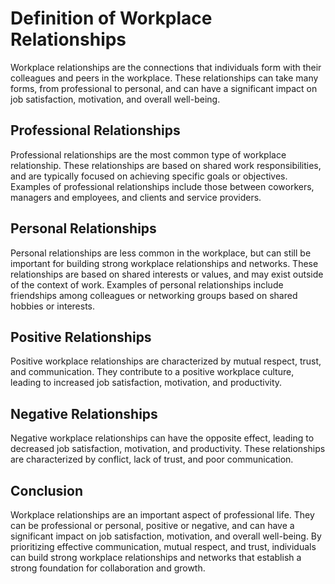 Definition of Workplace Relationships
=======================================================================================

Workplace relationships are the connections that individuals form with their colleagues and peers in the workplace. These relationships can take many forms, from professional to personal, and can have a significant impact on job satisfaction, motivation, and overall well-being.

Professional Relationships
--------------------------

Professional relationships are the most common type of workplace relationship. These relationships are based on shared work responsibilities, and are typically focused on achieving specific goals or objectives. Examples of professional relationships include those between coworkers, managers and employees, and clients and service providers.

Personal Relationships
----------------------

Personal relationships are less common in the workplace, but can still be important for building strong workplace relationships and networks. These relationships are based on shared interests or values, and may exist outside of the context of work. Examples of personal relationships include friendships among colleagues or networking groups based on shared hobbies or interests.

Positive Relationships
----------------------

Positive workplace relationships are characterized by mutual respect, trust, and communication. They contribute to a positive workplace culture, leading to increased job satisfaction, motivation, and productivity.

Negative Relationships
----------------------

Negative workplace relationships can have the opposite effect, leading to decreased job satisfaction, motivation, and productivity. These relationships are characterized by conflict, lack of trust, and poor communication.

Conclusion
----------

Workplace relationships are an important aspect of professional life. They can be professional or personal, positive or negative, and can have a significant impact on job satisfaction, motivation, and overall well-being. By prioritizing effective communication, mutual respect, and trust, individuals can build strong workplace relationships and networks that establish a strong foundation for collaboration and growth.
